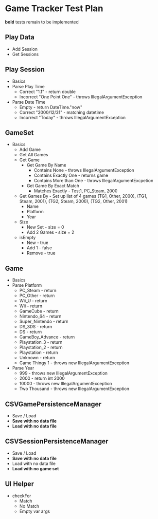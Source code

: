 # Game Tracker Test Plan

**bold** tests remain to be implemented

## Play Data

* Add Session
* Get Sessions

## Play Session

* Basics
* Parse Play Time
   * Correct "1.1" - return double
   * Incorrect "One Point One" - throws IllegalArgumentException
* Parse Date Time
   * Empty - return DateTime."now"
   * Correct "2000/12/31" - matching datetime
   * Incorrect "Today" - throws IllegalArgumentException
   
## GameSet

* Basics
   * Add Game
   * Get All Games
   * Get Game
      * Get Game By Name
         * Contains None - throws IllegalArgumentException
         * Contains Exactly One - returns game
         * Contains More than One - throws IllegalArgumentExcpetion
      * Get Game By Exact Match
         * Matches Exactly - Test1, PC_Steam, 2000
   * Get Games By  - Set up list of 4 games (TG1, Other, 2000), (TG1, Steam, 2001), (TG2, Steam, 2000), (TG2, Other, 2001)
      * Name
      * Platform 
      * Year 
   * Size
      * New Set - size = 0
      * Add 2 Games - size = 2
   * isEmpty
      * New - true
      * Add 1 - false
      * Remove - true
      
## Game

* Basics
* Parse Platform
   * PC_Steam - return 
   * PC_Other - return 
   * Wii_U - return 
   * Wii - return 
   * GameCube - return 
   * Nintendo_64 - return 
   * Super_Nintendo - return 
   * DS_3DS - return 
   * DS - return 
   * GameBoy_Advance - return 
   * Playstation_3 - return 
   * Playstation_2 - return 
   * Playstation - return 
   * Unknown - return 
   * Game Thingy 1 - throws new IllegalArgumentException
* Parse Year
   * 999 - throws new IllegalArgumentException
   * 2000 - return int 2000
   * 10000 - throws new IllegalArgumentException
   * Two Thousand - throws new IllegalArgumentException

## CSVGamePersistenceManager

* Save / Load
* **Save with no data file**
* **Load with no data file**

## CSVSessionPersistenceManager

* Save / Load
* **Save with no data file**
* Load with no data file
* **Load with no game set**

## UI Helper

* checkFor
   * Match
   * No Match
   * Empty var args
